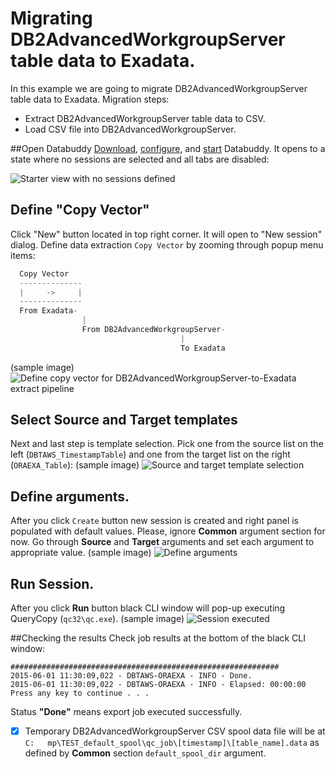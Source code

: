 
# Migrating DB2AdvancedWorkgroupServer table data to Exadata.
In this example we are going to migrate DB2AdvancedWorkgroupServer table data to Exadata.
Migration steps:
- Extract DB2AdvancedWorkgroupServer table data to CSV.
- Load CSV file into DB2AdvancedWorkgroupServer.

##Open Databuddy
[Download](https://github.com/data-buddy/DataBuddy/releases/tag/v0.3.3), [configure](https://github.com/data-buddy/DataBuddy/blob/master/Docs/Configure_Databuddy0.3.3.md#configuration-for-mongdb), and [start](https://github.com/data-buddy/DataBuddy/blob/master/Docs/How_to_start_Databuddy.md) Databuddy. 
It opens to a state where no sessions are selected and all tabs are disabled:

![Starter view with no sessions defined](https://raw.githubusercontent.com/data-buddy/DataBuddy/master/screenshots/open_databuddy_no_sessions.png "Starter view with no sessions defined")

## Define "Copy Vector"
Click "New" button located in top right corner. It will open to "New session" dialog. 
Define data extraction `Copy Vector` by zooming through popup menu items:
```python
  Copy Vector
  --------------
  |     ->     |
  --------------
  From Exadata-
				|
				From DB2AdvancedWorkgroupServer-
									  |
									  To Exadata
```  
(sample image)
![Define copy vector for DB2AdvancedWorkgroupServer-to-Exadata extract pipeline](https://raw.githubusercontent.com/data-buddy/DataBuddy/master/screenshots/MongoDB/Define_copy_vector_for_Oracle12c-to-MongoDB_copy_pipeline.png "Define copy vector for DBTAWS-to-ORAEXA copy pipeline.")

## Select Source and Target templates
Next and last step is template selection. Pick one from the source list on the left (`DBTAWS_TimestampTable`) and one from the target list on the right (`ORAEXA_Table`):
(sample image)
![Source and target template selection](https://raw.githubusercontent.com/data-buddy/DataBuddy/master/screenshots/MongoDB/Copy_from_Oracle12c_to_MongoDB_Templates.png "Source and target template selection.")

## Define arguments.
After you click `Create` button new session is created and right panel is populated with default values.
Please, ignore __Common__ argument section for now. Go through __Source__ and __Target__ arguments and set each argument to appropriate value. 
(sample image)
![Define arguments](https://raw.githubusercontent.com/data-buddy/DataBuddy/master/screenshots/MongoDB/Oracle12c_to_MongoDB_Define_Arguments.png "Define arguments.")

## Run Session.
After you click __Run__ button black CLI window will pop-up executing QueryCopy (`qc32\qc.exe`).
(sample image)
![Session executed](https://raw.githubusercontent.com/data-buddy/DataBuddy/master/screenshots/MongoDB/Oracle12c_to_MongoDB_Copy_CLI_Window.png "Session executed.")


##Checking the results
Check job results at the bottom of the black CLI window:
```
############################################################
2015-06-01 11:30:09,022 - DBTAWS-ORAEXA - INFO - Done.
2015-06-01 11:30:09,022 - DBTAWS-ORAEXA - INFO - Elapsed: 00:00:00
Press any key to continue . . .
```
Status __"Done"__ means export job executed successfully. 
- [x] Temporary DB2AdvancedWorkgroupServer CSV spool data file will be at `C:	mp\TEST_default_spool\qc_job\[timestamp]\[table_name].data` as defined by __Common__ section `default_spool_dir` argument.

	